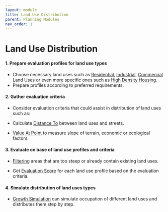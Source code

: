 ```yaml
---
layout: module
title: Land Use Distribution
parent: Planning Modules
nav_order: 1
---
```

# Land Use Distribution

#### 1. Prepare evaluation profiles for land use types

* Choose necessary land uses such as [Residential](), [Industrial](), [Commercial]() Land Uses or even more specific ones such as [High Density Housing]().
* Prepare profiles according to preferred requirements.

#### 2. Gather evaluation criteria

* Consider evaluation criteria that could assist in distribution of land uses such as:

* Calculate [Distance To]() between land uses and streets.

* [Value At Point]() to measure slope of terrain, economic or ecological factors.

#### 3. Evaluate on base of land use profiles and criteria

* [Filtering]() areas that are too steep or already contain existing land uses.

* Get [Evaluation Score]() for each land use profile based on the evaluation criteria.

#### 4. Simulate distribution of land uses types  

* [Growth Simulation]() can simulate occupation of different land uses and distributes them step by step.
  
